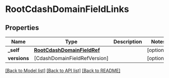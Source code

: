 # RootCdashDomainFieldLinks

## Properties
Name | Type | Description | Notes
------------ | ------------- | ------------- | -------------
**_self** | [**RootCdashDomainFieldRef**](RootCdashDomainFieldRef.md) |  | [optional] 
**versions** | [CdashDomainFieldRefVersion] |  | [optional] 

[[Back to Model list]](../README.md#documentation-for-models) [[Back to API list]](../README.md#documentation-for-api-endpoints) [[Back to README]](../README.md)



